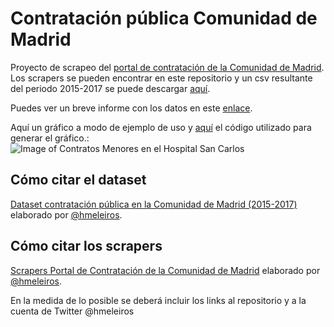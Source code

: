 # Contratación pública Comunidad de Madrid
Proyecto de scrapeo del [portal de contratación de la Comunidad de Madrid](http://www.madrid.org/cs/Satellite?cid=1224915242285&language=es&pagename=PortalContratacion%2FPage%2FPCON_buscadorAvanzado). Los scrapers se pueden encontrar en este repositorio y un csv resultante del periodo 2015-2017 se puede descargar [aquí](https://www.dropbox.com/s/tamql3gd7reu977/contratospublicos_15_17.csv?dl=0).

Puedes ver un breve informe con los datos en este [enlace](https://cdn.rawgit.com/meneos/contratacionCM/0dc0380e/Informe.html).

Aquí un gráfico a modo de ejemplo de uso y [aquí](https://github.com/meneos/contratacionCM/blob/master/Hosptial%20San%20Carlos.R) el código utilizado para generar el gráfico.:
![Image of Contratos Menores en el Hospital San Carlos](https://github.com/meneos/contratacionCM/blob/master/graphs/Menores%20San%20Carlos.png)


## Cómo citar el dataset
[Dataset contratación pública en la Comunidad de Madrid (2015-2017)](https://github.com/meneos/contratacionCM) elaborado por [@hmeleiros](https://twitter.com/hmeleiros).

## Cómo citar los scrapers
[Scrapers Portal de Contratación de la Comunidad de Madrid](https://github.com/meneos/contratacionCM) elaborado por [@hmeleiros](https://twitter.com/hmeleiros).

En la medida de lo posible se deberá incluir los links al repositorio y a la cuenta de Twitter @hmeleiros

